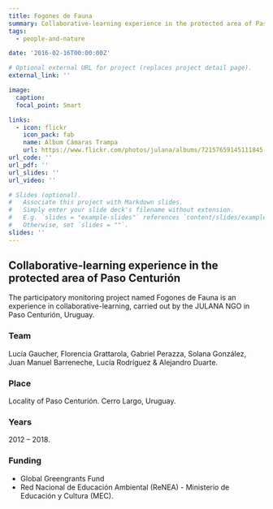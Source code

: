 ```yaml
---
title: Fogones de Fauna
summary: Collaborative-learning experience in the protected area of Paso Centurión
tags:
  - people-and-nature

date: '2016-02-16T00:00:00Z'

# Optional external URL for project (replaces project detail page).
external_link: ''

image:
  caption:
  focal_point: Smart

links:
  - icon: flickr
    icon_pack: fab
    name: Album Cámaras Trampa
    url: https://www.flickr.com/photos/julana/albums/72157659145111845
url_code: ''
url_pdf: ''
url_slides: ''
url_video: ''

# Slides (optional).
#   Associate this project with Markdown slides.
#   Simply enter your slide deck's filename without extension.
#   E.g. `slides = "example-slides"` references `content/slides/example-slides.md`.
#   Otherwise, set `slides = ""`.
slides: ''
---
```


## Collaborative-learning experience in the protected area of Paso Centurión

The participatory monitoring project named Fogones de Fauna is an experience in collaborative-learning, carried out by the JULANA NGO in Paso Centurión, Uruguay.

### Team
Lucía Gaucher, Florencia Grattarola, Gabriel Perazza, Solana González, Juan Manuel Barreneche, Lucía Rodríguez & Alejandro Duarte.

### Place
Locality of Paso Centurión. Cerro Largo, Uruguay.

### Years
2012 – 2018.

### Funding
- Global Greengrants Fund
- Red Nacional de Educación Ambiental (ReNEA) - Ministerio de Educación y Cultura (MEC).
